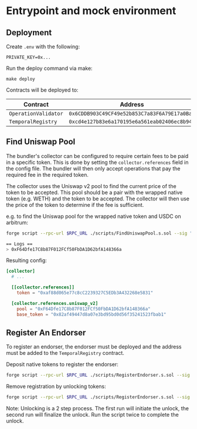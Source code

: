 # Entrypoint and mock environment

## Deployment

Create `.env` with the following:

```
PRIVATE_KEY=0x...
```

Run the deploy command via make:

```
make deploy
```

Contracts will be deployed to:

| Contract             | Address                                      |
| -------------------- | -------------------------------------------- |
| `OperationValidator` | `0x6CDDB903C49CF49e52b853C7a83F6A79E17a0BaA` |
| `TemporalRegistry`   | `0xcd4e127b83e6a170195e6a561eab02406ec8b941` |

## Find Uniswap Pool

The bundler's collector can be configured to require certain fees to be paid in a specific token. This is done by setting the `collector.references` field in the config file. The bundler will then only accept operations that pay the required fee in the required token.

The collector uses the Uniswap v2 pool to find the current price of the token to be accepted. This pool should be a pair with the wrapped native token (e.g. WETH) and the token to be accepted. The collector will then use the price of the token to determine if the fee is sufficient.

e.g. to find the Uniswap pool for the wrapped native token and USDC on arbitrum:

```sh
forge script --rpc-url $RPC_URL ./scripts/FindUniswapPool.s.sol --sig "run(address,address,address)" 0xf1D7CC64Fb4452F05c498126312eBE29f30Fbcf9 0x82af49447d8a07e3bd95bd0d56f35241523fbab1 0xaf88d065e77c8cc2239327c5edb3a432268e5831

== Logs ==
> 0xF64Dfe17C8b87F012FCf50FbDA1D62bfA148366a
```

Resulting config:

```toml
[collector]
  # ...

  [[collector.references]]
    token = "0xaf88d065e77c8cC2239327C5EDb3A432268e5831"

  [collector.references.uniswap_v2]
    pool = "0xF64Dfe17C8b87F012FCf50FbDA1D62bfA148366a"
    base_token = "0x82af49447d8a07e3bd95bd0d56f35241523fbab1"
```

## Register An Endorser

To register an endorser, the endorser must be deployed and the address must be added to the `TemporalRegistry` contract.

Deposit native tokens to register the endorser:

```sh
forge script --rpc-url $RPC_URL ./scripts/RegisterEndorser.s.sol --sig "lock(address,address,uint256)" <registry_address> <endorser_address> <lock_amount>
```

Remove registration by unlocking tokens:

```sh
forge script --rpc-url $RPC_URL ./scripts/RegisterEndorser.s.sol --sig "unlock(address,address)" <registry_address> <endorser_address>
```

Note: Unlocking is a 2 step process. The first run will initiate the unlock, the second run will finalize the unlock. Run the script twice to complete the unlock.
